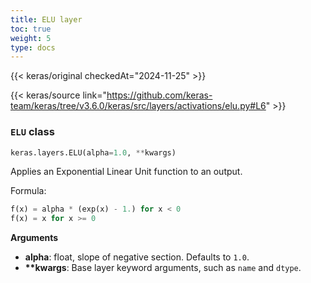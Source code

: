 ```yaml
---
title: ELU layer
toc: true
weight: 5
type: docs
---
```


{{< keras/original checkedAt="2024-11-25" >}}

{{< keras/source link="https://github.com/keras-team/keras/tree/v3.6.0/keras/src/layers/activations/elu.py#L6" >}}

### `ELU` class

```python
keras.layers.ELU(alpha=1.0, **kwargs)
```

Applies an Exponential Linear Unit function to an output.

Formula:

```python
f(x) = alpha * (exp(x) - 1.) for x < 0
f(x) = x for x >= 0
```

**Arguments**

- **alpha**: float, slope of negative section. Defaults to `1.0`.
- **\*\*kwargs**: Base layer keyword arguments, such as `name` and `dtype`.
